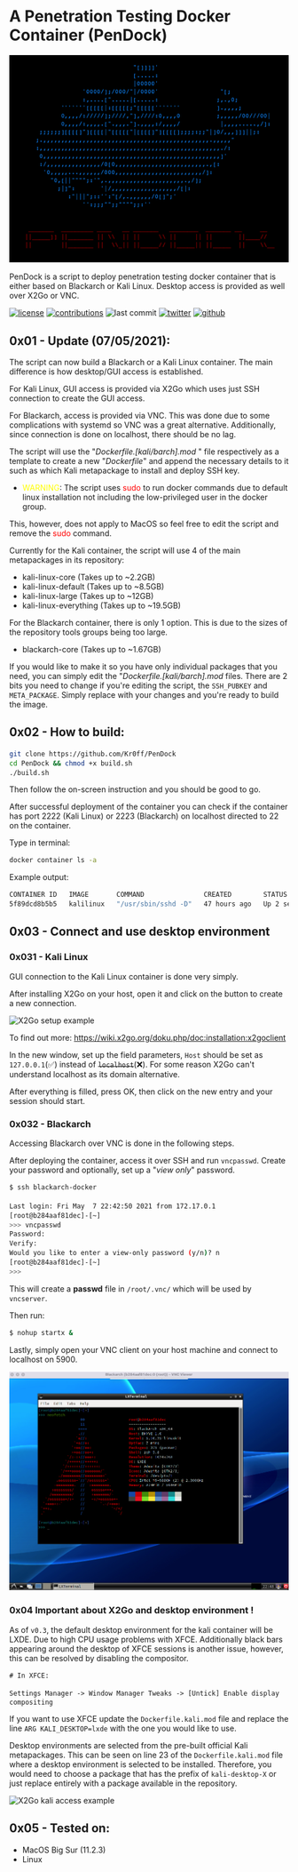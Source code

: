 # A Penetration Testing Docker Container (PenDock)

![X2Go setup example](pictures/ascii_logo.png)

PenDock is a script to deploy penetration testing docker container that is either based on Blackarch or Kali Linux. Desktop access is provided as well over X2Go or VNC.

[![license](https://img.shields.io/github/license/Kr0ff/PenDock)](https://opensource.org/licenses/MIT)
[![contributions](https://img.shields.io/badge/contribution-welcome-green)](https://github.com/Kr0ff/PenDock/issues)
![last commit](https://img.shields.io/github/last-commit/Kr0ff/PenDock?color=yellow&logo=Github)
[![twitter](https://img.shields.io/twitter/follow/CptXrat?style=social)](https://twitter.com/CptXrat)
[![github](https://img.shields.io/github/followers/Kr0ff?style=social)](https://github.com/Kr0ff)

## 0x01 - Update (07/05/2021):

The script can now build a Blackarch or a Kali Linux container. The main difference is how desktop/GUI access is established. 

For Kali Linux, GUI access is provided via X2Go which uses just SSH connection to create the GUI access.

For Blackarch, access is provided via VNC. This was done due to some complications with systemd so VNC was a great alternative. Additionally, since connection is done on localhost, there should be no lag.

The script will use the "*Dockerfile.[kali/barch].mod*
" file respectively as a template to create a new "*Dockerfile*" and append the necessary details to it such as which Kali metapackage to install and deploy SSH key.

- <span style="color: yellow">WARNING</span>: The script uses <span style="color: red">sudo</span> to run docker commands due to default linux installation not including the low-privileged user in the docker group.

This, however, does not apply to MacOS so feel free to edit the script and remove the <span style="color: red">sudo</span> command.

Currently for the Kali container, the script will use 4 of the main metapackages in its repository:

- kali-linux-core (Takes up to ~2.2GB)
- kali-linux-default (Takes up to ~8.5GB)
- kali-linux-large (Takes up to ~12GB)
- kali-linux-everything (Takes up to ~19.5GB)

For the Blackarch container, there is only 1 option. This is due to the sizes of the repository tools groups being too large.

- blackarch-core (Takes up to ~1.67GB)

If you would like to make it so you have only individual packages that you need, you can simply edit the "*Dockerfile.[kali/barch].mod* files.
There are 2 bits you need to change if you're editing the script, the `SSH_PUBKEY` and `META_PACKAGE`. Simply replace with your changes and you're ready to build the image.

## 0x02 - How to build:

```bash
git clone https://github.com/Kr0ff/PenDock
cd PenDock && chmod +x build.sh
./build.sh
```

Then follow the on-screen instruction and you should be good to go. 

After successful deployment of the container you can check if the container has port 2222 (Kali Linux) or 2223 (Blackarch) on localhost directed to 22 on the container. 

Type in terminal:
```bash
docker container ls -a
```

Example output:

```bash
CONTAINER ID   IMAGE       COMMAND               CREATED        STATUS         PORTS                    NAMES
5f89dcd8b5b5   kalilinux   "/usr/sbin/sshd -D"   47 hours ago   Up 2 seconds   127.0.0.1:2222->22/tcp   kalilinux
```

## 0x03 - Connect and use desktop environment

### 0x031 - Kali Linux

GUI connection to the Kali Linux container is done very simply.

After installing X2Go on your host, open it and click on the button to create a new connection.

![X2Go setup example](pictures/setup_x2go.png)

To find out more: https://wiki.x2go.org/doku.php/doc:installation:x2goclient

In the new window, set up the field parameters, `Host` should be set as `127.0.0.1`(✅) instead of ~~`localhost`~~(❌). For some reason X2Go can't understand localhost as its domain alternative.

After everything is filled, press OK, then click on the new entry and your session should start.

### 0x032 - Blackarch

Accessing Blackarch over VNC is done in the following steps.

After deploying the container, access it over SSH and run `vncpasswd`. Create your password and optionally, set up a "*view only*" password.

```bash
$ ssh blackarch-docker

Last login: Fri May  7 22:42:50 2021 from 172.17.0.1
[root@b284aaf81dec]-[~]
>>> vncpasswd
Password:
Verify:
Would you like to enter a view-only password (y/n)? n
[root@b284aaf81dec]-[~]
>>>
```

This will create a **passwd** file in `/root/.vnc/` which will be used by `vncserver`.

Then run:

```bash
$ nohup startx &
```

Lastly, simply open your VNC client on your host machine and connect to localhost on 5900.

![Blackarch VNC connection example](pictures/blackarch_vnc_access.png)

### 0x04 Important about X2Go and desktop environment !

As of `v0.3`, the default desktop environment for the kali container will be LXDE. Due to high CPU usage problems with XFCE. 
Additionally black bars appearing around the desktop of XFCE sessions is another issue, however, this can be resolved by disabling the compositor.

```
# In XFCE:

Settings Manager -> Window Manager Tweaks -> [Untick] Enable display compositing
```

If you want to use XFCE update the `Dockerfile.kali.mod` file and replace the line `ARG KALI_DESKTOP=lxde` with the one you would like to use. 

Desktop environments are selected from the pre-built official Kali metapackages. This can be seen on line 23 of the `Dockerfile.kali.mod` file where a desktop environment is selected to be installed. Therefore, you would need to choose a package that has the prefix of `kali-desktop-X` or just replace entirely with a package available in the repository.

![X2Go kali access example](pictures/access_kali.png)

## 0x05 - Tested on:

- MacOS Big Sur (11.2.3)
- Linux
